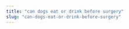```yaml
---
title: "can dogs eat or drink before surgery"
slug: "can-dogs-eat-or-drink-before-surgery"
---
```


